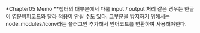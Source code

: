 *Chapter05 Memo
**챕터의 대부분에서 다룰 input / output 처리 같은 경우는 한글이 영문버퍼코드와 달라 적용이 안될 수도 있다.
그부분을 방지하기 위해서는 node_modules/iconv라는 플러그인 추가해서 언어코드를 변환하여 사용해야한다.
 
